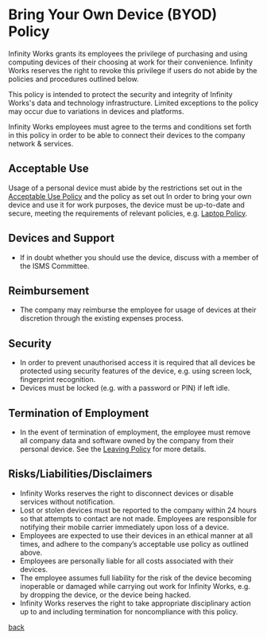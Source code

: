 # Bring Your Own Device (BYOD) Policy

Infinity Works grants its employees the privilege of purchasing and using computing devices of their choosing at work for their convenience. Infinity Works reserves the right to revoke this privilege if users do not abide by the policies and procedures outlined below.

This policy is intended to protect the security and integrity of Infinity Works's data and technology infrastructure. Limited exceptions to the policy may occur due to variations in devices and platforms.

Infinity Works employees must agree to the terms and conditions set forth in this policy in order to be able to connect their devices to the company network & services.

## Acceptable Use

Usage of a personal device must abide by the restrictions set out in the [Acceptable Use Policy](../acceptableusage/readme.md) and the policy as set out 
In order to bring your own device and use it for work purposes, the device must be up-to-date and secure, meeting the requirements of relevant policies, e.g. [Laptop Policy](../device/readme.md).

## Devices and Support

* If in doubt whether you should use the device, discuss with a member of the ISMS Committee.

## Reimbursement

* The company may reimburse the employee for usage of devices at their discretion through the existing expenses process. 

## Security

* In order to prevent unauthorised access it is required that all devices be protected using security features of the device, e.g. using screen lock, fingerprint recognition.
* Devices must be locked (e.g. with a password or PIN) if left idle.

## Termination of Employment

* In the event of termination of employment, the employee must remove all company data and software owned by the company from their personal device. See the [Leaving Policy](../leaving/readme.md) for more details.

## Risks/Liabilities/Disclaimers

* Infinity Works reserves the right to disconnect devices or disable services without notification.
* Lost or stolen devices must be reported to the company within 24 hours so that attempts to contact are not made. Employees are responsible for notifying their mobile carrier immediately upon loss of a device.
* Employees are expected to use their devices in an ethical manner at all times, and adhere to the company’s acceptable use policy as outlined above.
* Employees are personally liable for all costs associated with their devices.
* The employee assumes full liability for the risk of the device becoming inoperable or damaged while carrying out work for Infinity Works, e.g. by dropping the device, or the device being hacked.
* Infinity Works reserves the right to take appropriate disciplinary action up to and including termination for noncompliance with this policy.

[back](../README.md#a-z-policies)
